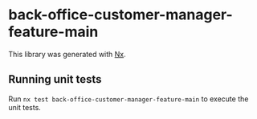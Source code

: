 # back-office-customer-manager-feature-main

This library was generated with [Nx](https://nx.dev).

## Running unit tests

Run `nx test back-office-customer-manager-feature-main` to execute the unit tests.
